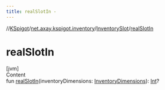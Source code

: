 ```yaml
---
title: realSlotIn -
---
```

//[KSpigot](../../index.md)/[net.axay.kspigot.inventory](../index.md)/[InventorySlot](index.md)/[realSlotIn](real-slot-in.md)



# realSlotIn  
[jvm]  
Content  
fun [realSlotIn](real-slot-in.md)(inventoryDimensions: [InventoryDimensions](../-inventory-dimensions/index.md)): [Int](https://kotlinlang.org/api/latest/jvm/stdlib/kotlin/-int/index.html)?  



